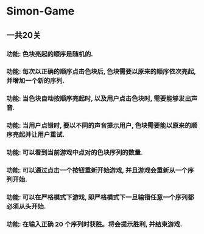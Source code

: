 # Simon-Game
## 一共20关
### 功能: 色块亮起的顺序是随机的.
### 功能: 每次以正确的顺序点击色块后, 色块需要以原来的顺序依次亮起, 并增加一个新的序列.
### 功能: 当色块自动按顺序亮起时, 以及用户点击色块时, 需要能够发出声音.
### 功能: 当用户点错时, 要以不同的声音提示用户, 色块需要能以原来的顺序亮起并让用户重试.
### 功能: 可以看到当前游戏中点对的色块序列的数量.
### 功能: 可以通过点击一个按钮重新开始游戏, 并且游戏会重新从一个序列开始.
### 功能: 可以在严格模式下游戏, 即严格模式下一旦输错任意一个序列都必须从头开始.
### 功能: 在输入正确 20 个序列时获胜。将会提示胜利, 并结束游戏.
